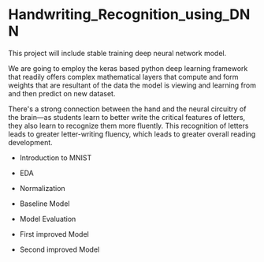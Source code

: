 # Handwriting_Recognition_using_DNN
This project will include stable training deep neural network model.<br>

We are going to employ the keras based python deep learning framework that readily offers complex mathematical layers that compute and form weights that are resultant of the data the model is viewing and learning from and then predict on new dataset.<br>

There's a strong connection between the hand and the neural circuitry of the brain—as students learn to better write the critical features of letters, they also learn to recognize them more fluently. This recognition of letters leads to greater letter-writing fluency, which leads to greater overall reading development.<br>

- Introduction to MNIST

- EDA

- Normalization

- Baseline Model

- Model Evaluation

- First improved Model

- Second improved Model
